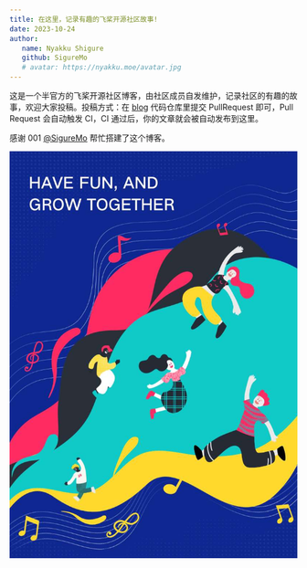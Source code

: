 ```yaml
---
title: 在这里，记录有趣的飞桨开源社区故事!
date: 2023-10-24
author:
   name: Nyakku Shigure
   github: SigureMo
   # avatar: https://nyakku.moe/avatar.jpg
---
```


这是一个半官方的飞桨开源社区博客，由社区成员自发维护，记录社区的有趣的故事，欢迎大家投稿。投稿方式：在 [blog](https://github.com/PFCCLab/blog) 代码仓库里提交 PullRequest 即可，Pull Request 会自动触发 CI，CI 通过后，你的文章就会被自动发布到这里。

感谢 001 [@SigureMo](https://github.com/SigureMo) 帮忙搭建了这个博客。

![first-blog](../images/first-post/first-post.jpg)
